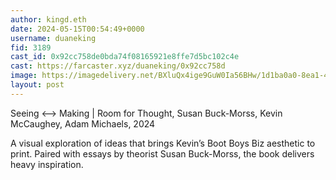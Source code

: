 ```yaml
---
author: kingd.eth
date: 2024-05-15T00:54:49+0000
username: duaneking
fid: 3189
cast_id: 0x92cc758de0bda74f08165921e8ffe7d5bc102c4e
cast: https://farcaster.xyz/duaneking/0x92cc758d
image: https://imagedelivery.net/BXluQx4ige9GuW0Ia56BHw/1d1ba0a0-8ea1-4deb-83a0-60c3242f8300/original
layout: post
---
```


Seeing <—> Making | Room for Thought, Susan Buck-Morss, Kevin McCaughey, Adam Michaels, 2024

A visual exploration of ideas that brings Kevin’s Boot Boys Biz aesthetic to print. Paired with essays by theorist Susan Buck-Morss, the book delivers heavy inspiration.

<img src='https://imagedelivery.net/BXluQx4ige9GuW0Ia56BHw/1d1ba0a0-8ea1-4deb-83a0-60c3242f8300/original' alt='' referrerpolicy='no-referrer'/>
